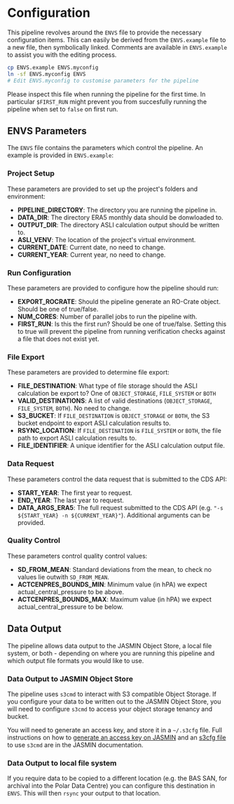 # Configuration
This pipeline revolves around the `ENVS` file to provide the necessary configuration items. This can easily be derived from the `ENVS.example` file to a new file, then symbolically linked. Comments are available in `ENVS.example` to assist you with the editing process.
```bash
cp ENVS.example ENVS.myconfig
ln -sf ENVS.myconfig ENVS
# Edit ENVS.myconfig to customise parameters for the pipeline
```

Please inspect this file when running the pipeline for the first time. In particular `$FIRST_RUN` might prevent you from succesfully running the pipeline when set to `false` on first run.

## ENVS Parameters
The `ENVS` file contains the parameters which control the pipeline. An example is provided in `ENVS.example`:

### Project Setup
These parameters are provided to set up the project's folders and environment:

* **PIPELINE_DIRECTORY**: The directory you are running the pipeline in.
* **DATA_DIR**: The directory ERA5 monthly data should be donwloaded to.
* **OUTPUT_DIR**: The directory ASLI calculation output should be written to.
* **ASLI_VENV**:  The location of the project's virtual environment.
* **CURRENT_DATE**: Current date, no need to change.
* **CURRENT_YEAR**: Current year, no need to change.

### Run Configuration
These parameters are provided to configure how the pipeline should run:

* **EXPORT_ROCRATE**: Should the pipeline generate an RO-Crate object. Should be one of true/false.
* **NUM_CORES**: Number of parallel jobs to run the pipeline with.
* **FIRST_RUN**: Is this the first run? Should be one of true/false. Setting this to true will prevent the pipeline from running verification checks against a file that does not exist yet.

### File Export
These parameters are provided to determine file export:

* **FILE_DESTINATION**: What type of file storage should the ASLI calculation be export to? One of `OBJECT_STORAGE`, `FILE_SYSTEM` or `BOTH`
* **VALID_DESTINATIONS**: A list of valid destinations (`OBJECT_STORAGE`, `FILE_SYSTEM`, `BOTH`). No need to change.
* **S3_BUCKET**: If `FILE_DESTINATION` is `OBJECT_STORAGE` or `BOTH`, the S3 bucket endpoint to export ASLI calculation results to.
* **RSYNC_LOCATION**: If `FILE_DESTINATION` is `FILE_SYSTEM` or `BOTH`, the file path to export ASLI calculation results to.
* **FILE_IDENTIFIER**: A unique identifier for the ASLI calculation output file.

### Data Request
These parameters control the data request that is submitted to the CDS API:

* **START_YEAR**: The first year to request.
* **END_YEAR**: The last year to request.
* **DATA_ARGS_ERA5**: The full request submitted to the CDS API (e.g. `"-s ${START_YEAR} -n ${CURRENT_YEAR}"`). Additional arguments can be provided.

### Quality Control
These parameters control quality control values:

* **SD_FROM_MEAN**: Standard deviations from the mean, to check no values lie outwith `SD_FROM_MEAN`.
* **ACTCENPRES_BOUNDS_MIN**: Minimum value (in hPA) we expect actual_central_pressure to be above.
* **ACTCENPRES_BOUNDS_MAX**: Maximum value (in hPA) we expect actual_central_pressure to be below.


## Data Output
The pipeline allows data output to the JASMIN Object Store, a local file system, or both - depending on where you are running this pipeline and which output file formats you would like to use.

### Data Output to JASMIN Object Store
The pipeline uses `s3cmd` to interact with S3 compatible Object Storage. If you configure your data to be written out to the JASMIN Object Store, you will need to configure `s3cmd` to access your object storage tenancy and bucket.

You will need to generate an access key, and store it in a `~/.s3cfg` file. Full instructions on how to [generate an access key on JASMIN](https://help.jasmin.ac.uk/docs/short-term-project-storage/using-the-jasmin-object-store/#creating-an-access-key-and-secret) and an [s3cfg file](https://help.jasmin.ac.uk/docs/short-term-project-storage/using-the-jasmin-object-store/#using-s3cmd)  to use `s3cmd` are in the JASMIN documentation.

### Data Output to local file system
If you require data to be copied to a different location (e.g. the BAS SAN, for archival into the Polar Data Centre) you can configure this destination in `ENVS`. This will then `rsync` your output to that location.